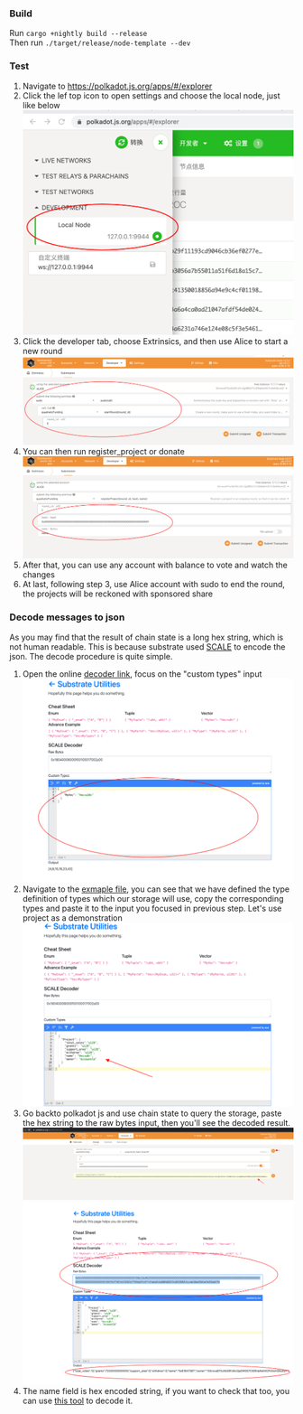### Build
Run `cargo +nightly build --release`  
Then run `./target/release/node-template --dev`

### Test
1. Navigate to https://polkadot.js.org/apps/#/explorer
2. Click the lef top icon to open settings and choose the local node, just like below
![alt select-node](images/select-node.png)
3. Click the developer tab, choose Extrinsics, and then use Alice to start a new round
![alt star-round](images/start-round.png)
4. You can then run register_project or donate
![alt register-project](images/register-project.png)
5. After that, you can use any account with balance to vote and watch the changes
6. At last, following step 3, use Alice account with sudo to end the round, the projects will be reckoned with sponsored share

### Decode messages to json
As you may find that the result of chain state is a long hex string, which is not human readable. This is because substrate used [SCALE](https://substrate.dev/docs/en/knowledgebase/advanced/codec) to encode the json. The decode procedure is quite simple.
1. Open the online [decoder link](https://www.shawntabrizi.com/substrate-js-utilities/codec/), focus on the "custom types" input
![alt scale-page](images/scale-page.png)
2. Navigate to the [exmaple file](../pallets/quadratic-funding/src/example), you can see that we have defined the type definition of types which our storage will use, copy the corresponding types and paste it to the input you focused in previous step. Let's use project as a demonstration
![alt scale-type](images/scale-type.png)
3. Go backto polkadot js and use chain state to query the storage, paste the hex string to the raw bytes input, then you'll see the decoded result.
![alt storage-result](images/storage-result.png)
![alt scale-result](images/scale-result.png)
4. The name field is hex encoded string, if you want to check that too, you can use [this tool](https://codebeautify.org/hex-string-converter) to decode it.

